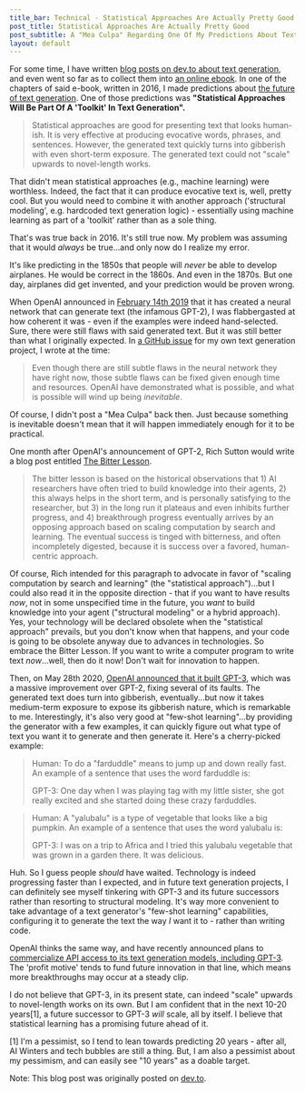 ```yaml
---
title_bar: Technical - Statistical Approaches Are Actually Pretty Good
post_title: Statistical Approaches Are Actually Pretty Good
post_subtitle: A "Mea Culpa" Regarding One Of My Predictions About Text Generation
layout: default
---
```


For some time, I have written [blog posts on dev.to about text generation](https://dev.to/tra), and even went so far as to collect them into [an online ebook](https://tra38.gitbooks.io/procedurally-generated-narratives/content/). In one of the chapters of said e-book, written in 2016, I made predictions about [the future of text generation](https://dev.to/tra/nanogenmo-2016-and-my-predictions-about-text-generation). One of those predictions was **"Statistical Approaches Will Be Part Of A 'Toolkit' In Text Generation".**

>Statistical approaches are good for presenting text that looks human-ish. It is very effective at producing evocative words, phrases, and sentences. However, the generated text quickly turns into gibberish with even short-term exposure. The generated text could not "scale" upwards to novel-length works.

That didn't mean statistical approaches (e.g., machine learning) were worthless. Indeed, the fact that it can produce evocative text is, well, pretty cool. But you would need to combine it with another approach ('structural modeling', e.g. hardcoded text generation logic) - essentially using machine learning as part of a 'toolkit' rather than as a sole thing.

That's was true back in 2016. It's still true now. My problem was assuming that it would *always* be true...and only now do I realize my error.

It's like predicting in the 1850s that people will *never* be able to develop airplanes. He would be correct in the 1860s. And even in the 1870s. But one day, airplanes did get invented, and your prediction would be proven wrong.

When OpenAI announced in [February 14th 2019](https://openai.com/blog/better-language-models/) that it has created a neural network that can generate text (the infamous GPT-2), I was flabbergasted at how coherent it was - even if the examples were indeed hand-selected. Sure, there were still flaws with said generated text. But it was still better than what I originally expected. In [a GitHub issue](https://github.com/tra38/Paranoia_Super_Mission_Generator/issues/13) for my own text generation project, I wrote at the time:

>Even though there are still subtle flaws in the neural network they have right now, those subtle flaws can be fixed given enough time and resources. OpenAI have demonstrated what is possible, and what is possible will wind up being *inevitable*.

Of course, I didn't post a "Mea Culpa" back then. Just because something is inevitable doesn't mean that it will happen immediately enough for it to be practical.

One month after OpenAI's announcement of GPT-2, Rich Sutton would write a blog post entitled [The Bitter Lesson](http://www.incompleteideas.net/IncIdeas/BitterLesson.html).

>The bitter lesson is based on the historical observations that 1) AI researchers have often tried to build knowledge into their agents, 2) this always helps in the short term, and is personally satisfying to the researcher, but 3) in the long run it plateaus and even inhibits further progress, and 4) breakthrough progress eventually arrives by an opposing approach based on scaling computation by search and learning. The eventual success is tinged with bitterness, and often incompletely digested, because it is success over a favored, human-centric approach.

Of course, Rich intended for this paragraph to advocate in favor of "scaling computation by search and learning" (the "statistical approach")...but I could also read it in the opposite direction - that if you want to have results *now*, not in some unspecified time in the future, you *want* to build knowledge into your agent ("structural modeling" or a hybrid approach). Yes, your technology will be declared obsolete when the "statistical approach" prevails, but you don't know when that happens, and your code is going to be obsolete anyway due to advances in technologies. So embrace the Bitter Lesson. If you want to write a computer program to write text *now*...well, then do it now! Don't wait for innovation to happen.

Then, on May 28th 2020, [OpenAI announced that it built GPT-3](https://arxiv.org/abs/2005.14165), which was a massive improvement over GPT-2, fixing several of its faults. The generated text does turn into gibberish, eventually...but now it takes medium-term exposure to expose its gibberish nature, which is remarkable to me. Interestingly, it's also very good at "few-shot learning"...by providing the generator with a few examples, it can quickly figure out what type of text you want it to generate and then generate it. Here's a cherry-picked example:

>Human: To do a "farduddle" means to jump up and down really fast. An example of a sentence that uses the word farduddle is:
>
>GPT-3: One day when I was playing tag with my little sister, she got really excited and she started doing these crazy farduddles.

>Human: A "yalubalu" is a type of vegetable that looks like a big pumpkin. An example of a sentence that uses the word yalubalu is:
>
>GPT-3: I was on a trip to Africa and I tried this yalubalu vegetable that was grown in a garden there. It was delicious.

Huh. So I guess people *should* have waited. Technology is indeed progressing faster than I expected, and in future text generation projects, I can definitely see myself tinkering with GPT-3 and its future successors rather than resorting to structural modeling. It's way more convenient to take advantage of a text generator's "few-shot learning" capabilities, configuring it to generate the text the way *I* want it to - rather than writing code.

OpenAI thinks the same way, and have recently announced plans to [commercialize API access to its text generation models, including GPT-3](https://openai.com/blog/openai-api/). The 'profit motive' tends to fund future innovation in that line, which means more breakthroughs may occur at a steady clip.

I do not believe that GPT-3, in its present state, can indeed "scale" upwards to novel-length works on its own. But I am confident that in the next 10-20 years[1], a future successor to GPT-3 *will* scale, all by itself. I believe that statistical learning has a promising future ahead of it.

[1] I'm a pessimist, so I tend to lean towards predicting 20 years - after all, AI Winters and tech bubbles are still a thing. But, I am also a pessimist about my pessimism, and can easily see "10 years" as a doable target.

Note: This blog post was originally posted on [dev.to](https://dev.to/tra/statistical-approaches-are-actually-pretty-good-a-mea-culpa-regarding-one-of-my-predictions-about-text-generation-1daa).